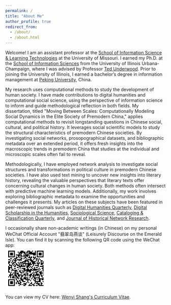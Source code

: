 ```yaml
---
permalink: /
title: "About Me"
author_profile: true
redirect_from: 
  - /about/
  - /about.html
---
```


Welcome! I am an assistant professor at the [School of Information Science & Learning Technologies](https://cehd.missouri.edu/information-science-learning-technologies) at the University of Missouri. I earned my Ph.D. at the [School of Information Sciences](https://ischool.illinois.edu) from the University of Illinois Urbana-Champaign, where I was advised by Professor [Ted Underwood](https://ischool.illinois.edu/people/ted-underwood). Prior to joining the University of Illinois, I earned a bachelor’s degree in information management at [Peking University](https://english.pku.edu.cn/about.html), China.

My research uses computational methods to study the development of human society. I have made contributions to digital humanities and computational social science, using the perspective of information science to inform and guide methodological reflection in both fields. My dissertation, titled "Moving Between Scales: Computationally Modeling Social Dynamics in the Elite Society of Premodern China," applies computational methods to revisit longstanding questions in Chinese social, cultural, and political history. It leverages social scientific models to study the structural characteristics of premodern Chinese societies. By investigating social networks, prosopographical datasets, and bibliographic metadata over an extended period, it offers fresh insights into the macroscopic trends in premodern China that studies at the individual and microscopic scales often fail to reveal.

Methodologically, I have employed network analysis to investigate social structures and transformations in political culture in premodern Chinese societies. I have also used text mining to uncover new insights into literary history, revealing the valuable perspectives that literary texts offer concerning cultural changes in human society. Both methods often intersect with predictive machine learning models. Additionally, my work involves exploring bibliographic metadata to examine the opportunities and challenges it presents. My articles on these subjects have been featured in peer-reviewed journals such as [Digital Humanities Quarterly](https://www.digitalhumanities.org/dhq/vol/16/2/000613/000613.html), [Digital Scholarship in the Humanities](https://academic.oup.com/dsh/advance-article/doi/10.1093/llc/fqae008/7615080), [Sociological Science](https://sociologicalscience.com/articles-v9-8-184), [Cataloging & Classification Quarterly](https://www.tandfonline.com/doi/full/10.1080/01639374.2022.2148800), and [Journal of Historical Network Research](https://jhnr.uni.lu/index.php/jhnr/article/view/126).

I occasionally share non-academic writings (in Chinese) on my personal WeChat Official Account "翡翠岛燕谈" (Leisurely Discourse on the Emerald Isle). You can find it by scanning the following QR code using the WeChat app:<br>
![翡翠岛燕谈](/images/Emerald-Isle.png)

You can view my CV here: [Wenyi Shang's Curriculum Vitae](../files/CV.pdf).
